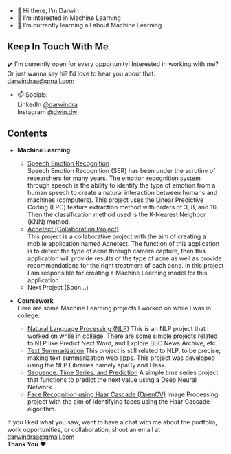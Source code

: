 - 👋 Hi there, I’m Darwin
- 👀 I’m interested in Machine Learning
- 🌱 I’m currently learning all about Machine Learning <br/>
## Keep In Touch With Me
✔️ I'm currently open for every opportunity! Interested in working with me? Or just wanna say hi? I’d love to hear you about that. darwindraa@gmail.com <br/>

- 📫 Socials:<br/>
LinkedIn  [@darwindra](https://www.linkedin.com/in/darwindra)<br/>
Instagram [@dwin.dw](https://www.instagram.com/dwin.dw/)<br/>

## Contents
* **Machine Learning**
  * [Speech Emotion Recognition](https://github.com/darwinOne/Speech-Emotion-Recognition-SER-)<br/>
  Speech Emotion Recognition (SER) has been under the scrutiny of researchers for many years. The emotion recognition system through speech is the 
  ability to identify the type of emotion from a human speech to create a natural interaction between humans and machines (computers). This project uses the Linear
  Predictive Coding (LPC) feature extraction method with orders of 3, 8, and 16. Then the classification method used is the K-Nearest Neighbor (KNN) method.
  * [Acnetect (Collaboration Project)](https://github.com/iamfinnz/Acnetect)<br/>
  This project is a collaborative project with the aim of creating a mobile application named Acnetect. The function of this application is to detect the type of acne
  through camera capture, then this application will provide results of the type of acne as well as provide recommendations for the right treatment of each acne.
  In this project I am responsible for creating a Machine Learning model for this application.<br/>
  * Next Project (Soon...)<br/>
  
* **Coursework**<br/>
Here are some Machine Learning projects I worked on while I was in college.
  * [Natural Language Processing (NLP)](https://github.com/darwinOne/Natural-Language-Processing-Tensorflow-)
  This is an NLP project that I worked on while in college. There are some simple projects related to NLP like Predict Next Word, and Explore BBC News Archive, etc.
  * [Text Summarization](https://github.com/darwinOne/Text-Processing-NLP)
  This project is still related to NLP, to be precise, making text summarization web apps. This project was developed using the NLP Libraries namely spaCy and Flask.
  * [Sequence, Time Series, and Prediction](https://github.com/darwinOne/Sequence-Time-Series-and-Prediction-Beginner)
  A simple time series project that functions to predict the next value using a Deep Neural Network.
  * [Face Recognition using Haar Cascade (OpenCV)](https://github.com/darwinOne/Face-Recognition-using-Haar-Cascade)
  Image Processing project with the aim of identifying faces using the Haar Cascade algorithm.
  
If you liked what you saw, want to have a chat with me about the portfolio, work opportunities, or collaboration, shoot an email at darwindraa@gmail.com <br/>
**Thank You** ❤️
